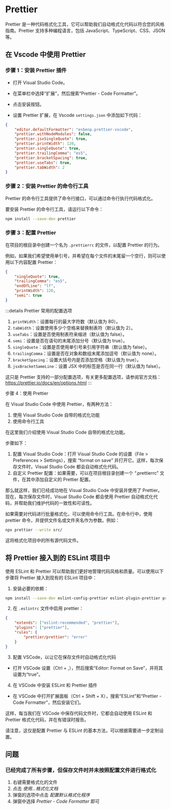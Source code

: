 # Prettier

Prettier 是一种代码格式化工具，它可以帮助我们自动格式化代码以符合您的风格指南。Prettier 支持多种编程语言，包括 JavaScript、TypeScript、CSS、JSON 等。

## 在 Vscode 中使用 Prettier

### 步骤 1：安装 Prettier 插件

- 打开 Visual Studio Code。

- 在菜单栏中选择“扩展”，然后搜索“Prettier - Code Formatter”。

- 点击安装按钮。

- 设置 Prettier 扩展，在 Vscode `settings.json` 中添加如下代码：

```json
{
	"editor.defaultFormatter": "esbenp.prettier-vscode",
	"prettier.withNodeModules": false,
	"prettier.jsxSingleQuote": true,
	"prettier.printWidth": 120,
	"prettier.singleQuote": true,
	"prettier.trailingComma": "es5",
	"prettier.bracketSpacing": true,
	"prettier.useTabs": true,
	"prettier.tabWidth": 2
}
```

### 步骤 2：安装 Prettier 的命令行工具

Prettier 的命令行工具提供了命令行接口，可以通过命令行执行代码格式化。

要安装 Prettier 的命令行工具，请运行以下命令：

```sh
npm install --save-dev prettier
```

### 步骤 3：配置 Prettier

在项目的根目录中创建一个名为 `.prettierrc` 的文件，以配置 Prettier 的行为。

例如，如果我们希望使用单引号，并希望在每个文件的末尾留一个空行，则可以使用以下内容配置 Prettier：

```json
{
	"singleQuote": true,
	"trailingComma": "es5",
	"endOfLine": "lf",
	"printWidth": 120,
	"semi": true
}
```

:::details Prettier 常用的配置选项

1. `printWidth`：设置每行的最大字符数（默认值为 80）。
2. `tabWidth`：设置使用多少个空格来替换制表符（默认值为 2）。
3. `useTabs`：设置是否使用制表符来缩进（默认值为 false）。
4. `semi`：设置是否在语句的末尾添加分号（默认值为 true）。
5. `singleQuote`：设置是否使用单引号来引用字符串（默认值为 false）。
6. `trailingComma`：设置是否在对象和数组末尾添加逗号（默认值为 none）。
7. `bracketSpacing`：设置大括号内是否添加空格（默认值为 true）。
8. `jsxBracketSameLine`：设置 JSX 中的标签是否在同一行（默认值为 false）。

这只是 Prettier 支持的一部分配置选项，有关更多配置选项，请参阅官方文档：<https://prettier.io/docs/en/options.html>
:::

步骤 4：使用 Prettier

在 Visual Studio Code 中使用 Prettier，有两种方法：

1. 使用 Visual Studio Code 自带的格式化功能
2. 使用命令行工具

在这里我们介绍使用 Visual Studio Code 自带的格式化功能。

步骤如下：

1. 配置 Visual Studio Code：打开 Visual Studio Code 的设置（File > Preferences > Settings），搜索 “format on save” 并打开它。这样，每次保存文件时，Visual Studio Code 都会自动格式化代码。
2. 自定义 Prettier 配置：如果需要，可以在项目根目录创建一个 “.prettierrc” 文件，在其中添加自定义的 Prettier 配置。

那么就这样，我们已经成功地在 Visual Studio Code 中安装并使用了 Prettier。现在，每次保存文件时，Visual Studio Code 都会使用 Prettier 自动格式化代码，并帮助我们维护代码的一致性和可读性。

如果需要对代码进行批量格式化，可以使用命令行工具。在命令行中，使用 prettier 命令，并提供文件名或文件夹名作为参数。例如：

```sh
npx prettier --write src/
```

这将格式化项目中的所有源代码文件。

## 将 Prettier 接入到的 ESLint 项目中

使用 ESLint 和 Prettier 可以帮助我们更好地管理代码风格和质量。可以使用以下步骤将 Prettier 接入到现有的 ESLint 项目中：

1. 安装必要的依赖：

```sh
npm install --save-dev eslint-config-prettier eslint-plugin-prettier prettier
```

2. 在 `.eslintrc` 文件中启用 prettier：

```json
{
	"extends": ["eslint:recommended", "prettier"],
	"plugins": ["prettier"],
	"rules": {
		"prettier/prettier": "error"
	}
}
```

3. 配置 VSCode，以让它在保存文件时自动格式化代码

- 打开 VSCode 设置（Ctrl + ,），然后搜索“Editor: Format on Save”，并将其设置为“true”。

4. 在 VSCode 中安装 ESLint 和 Prettier 插件

- 在 VSCode 中打开扩展面板（Ctrl + Shift + X），搜索“ESLint”和“Prettier - Code Formatter”，然后安装它们。

这样，每当我们在 VSCode 中保存代码文件时，它都会自动使用 ESLint 和 Prettier 格式化代码，并在有错误时报告。

请注意，这仅是配置 Prettier 与 ESLint 的基本方法，可以根据需要进一步定制设置。

## 问题

### 已经完成了所有步骤，但保存文件时并未按照配置文件进行格式化

1. 右键需要格式化的文件
2. 点击 _使用...格式化文档_
3. 弹窗的选项中点击 _配置默认格式化程序_
4. 弹窗中选择 _Prettier - Code Formatter_ 即可
